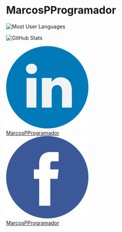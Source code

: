 <link rel="stylesheet" href="./.github/readme.css">

# MarcosPProgramador

![Most User Languages](https://github-readme-stats.vercel.app/api/top-langs/?username=MarcosPProgramador&theme=dracula)

![GitHub Stats](https://github-readme-stats.vercel.app/api?username=MarcosPProgramador&show_icons=true&theme=dracula)

<div class="social-network">
    <div class="social-network__wrapper">
        <a class="social-network__icon" href="https://www.linkedin.com/in/marcos-proença-5820101b1/">
            <img src="./.github/linkedin.svg"/>
            <div class="social-network__more">
                <span>MarcosPProgramador</span>
            </div>
        </a>
    </div>
    <div class="social-network__wrapper">
        <a class="social-network__icon" href="https://www.facebook.com/marcos.proenca.186/">
            <img src="./.github/facebook.svg"/>
            <div class="social-network__more">
                <span>MarcosPProgramador</span>
            </div>
        </a>
    </div>
</div>
